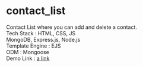 # contact_list
Contact List where you can add and delete a contact.<br>
Tech Stack : HTML, CSS, JS <br>
MongoDB, Express.js, Node.js <br>
Template Engine : EJS <br>
ODM : Mongoose <br>
Demo Link : [a link](https://www.youtube.com/watch?v=BoAwgz4h0tc)

